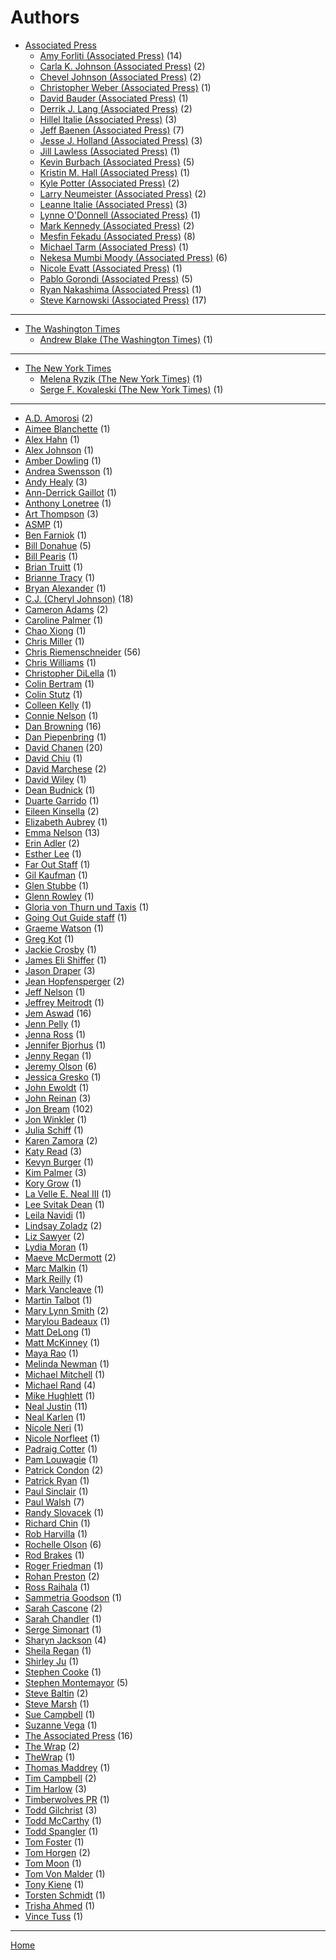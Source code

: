 # Authors

  * [Associated Press](./associated-press/index.md)
     * [Amy Forliti (Associated Press)](./associated-press/amy-forliti/index.md) (14)
     * [Carla K. Johnson (Associated Press)](./associated-press/carla-k-johnson/index.md) (2)
     * [Chevel Johnson (Associated Press)](./associated-press/chevel-johnson/index.md) (2)
     * [Christopher Weber (Associated Press)](./associated-press/christopher-weber/index.md) (1)
     * [David Bauder (Associated Press)](./associated-press/david-bauder/index.md) (1)
     * [Derrik J. Lang (Associated Press)](./associated-press/derrik-j-lang/index.md) (2)
     * [Hillel Italie (Associated Press)](./associated-press/hillel-italie/index.md) (3)
     * [Jeff Baenen (Associated Press)](./associated-press/jeff-baenen/index.md) (7)
     * [Jesse J. Holland (Associated Press)](./associated-press/jesse-j-holland/index.md) (3)
     * [Jill Lawless (Associated Press)](./associated-press/jill-lawless/index.md) (1)
     * [Kevin Burbach (Associated Press)](./associated-press/kevin-burbach/index.md) (5)
     * [Kristin M. Hall (Associated Press)](./associated-press/kristin-m-hall/index.md) (1)
     * [Kyle Potter (Associated Press)](./associated-press/kyle-potter/index.md) (2)
     * [Larry Neumeister (Associated Press)](./associated-press/larry-neumeister/index.md) (2)
     * [Leanne Italie (Associated Press)](./associated-press/leanne-italie/index.md) (3)
     * [Lynne O'Donnell (Associated Press)](./associated-press/lynne-o-donnell/index.md) (1)
     * [Mark Kennedy (Associated Press)](./associated-press/mark-kennedy/index.md) (2)
     * [Mesfin Fekadu (Associated Press)](./associated-press/mesfin-fekadu/index.md) (8)
     * [Michael Tarm (Associated Press)](./associated-press/michael-tarm/index.md) (1)
     * [Nekesa Mumbi Moody (Associated Press)](./associated-press/nekesa-mumbi-moody/index.md) (6)
     * [Nicole Evatt (Associated Press)](./associated-press/nicole-evatt/index.md) (1)
     * [Pablo Gorondi (Associated Press)](./associated-press/pablo-gorondi/index.md) (5)
     * [Ryan Nakashima (Associated Press)](./associated-press/ryan-nakashima/index.md) (1)
     * [Steve Karnowski (Associated Press)](./associated-press/steve-karnowski/index.md) (17)

----

  * [The Washington Times](./the-washington-times/index.md)
     * [Andrew Blake (The Washington Times)](./the-washington-times/andrew-blake/index.md) (1)

----

  * [The New York Times](./the-new-york-times/index.md)
     * [Melena Ryzik (The New York Times)](./the-new-york-times/melena-ryzik/index.md) (1)
     * [Serge F. Kovaleski (The New York Times)](./the-new-york-times/serge-f-kovaleski/index.md) (1)

----

  * [A.D. Amorosi](./a-d-amorosi/index.md) (2)
  * [Aimee Blanchette](./aimee-blanchette/index.md) (1)
  * [Alex Hahn](./alex-hahn/index.md) (1)
  * [Alex Johnson](./alex-johnson/index.md) (1)
  * [Amber Dowling](./amber-dowling/index.md) (1)
  * [Andrea Swensson](./andrea-swensson/index.md) (1)
  * [Andy Healy](./andy-healy/index.md) (3)
  * [Ann-Derrick Gaillot](./ann-derrick-gaillot/index.md) (1)
  * [Anthony Lonetree](./anthony-lonetree/index.md) (1)
  * [Art Thompson](./art-thompson/index.md) (3)
  * [ASMP](./asmp/index.md) (1)
  * [Ben Farniok](./ben-farniok/index.md) (1)
  * [Bill Donahue](./bill-donahue/index.md) (5)
  * [Bill Pearis](./bill-pearis/index.md) (1)
  * [Brian Truitt](./brian-truitt/index.md) (1)
  * [Brianne Tracy](./brianne-tracy/index.md) (1)
  * [Bryan Alexander](./bryan-alexander/index.md) (1)
  * [C.J. (Cheryl Johnson)](./c-j-cheryl-johnson/index.md) (18)
  * [Cameron Adams](./cameron-adams/index.md) (2)
  * [Caroline Palmer](./caroline-palmer/index.md) (1)
  * [Chao Xiong](./chao-xiong/index.md) (1)
  * [Chris Miller](./chris-miller/index.md) (1)
  * [Chris Riemenschneider](./chris-riemenschneider/index.md) (56)
  * [Chris Williams](./chris-williams/index.md) (1)
  * [Christopher DiLella](./christopher-dilella/index.md) (1)
  * [Colin Bertram](./colin-bertram/index.md) (1)
  * [Colin Stutz](./colin-stutz/index.md) (1)
  * [Colleen Kelly](./colleen-kelly/index.md) (1)
  * [Connie Nelson](./connie-nelson/index.md) (1)
  * [Dan Browning](./dan-browning/index.md) (16)
  * [Dan Piepenbring](./dan-piepenbring/index.md) (1)
  * [David Chanen](./david-chanen/index.md) (20)
  * [David Chiu](./david-chiu/index.md) (1)
  * [David Marchese](./david-marchese/index.md) (2)
  * [David Wiley](./david-wiley/index.md) (1)
  * [Dean Budnick](./dean-budnick/index.md) (1)
  * [Duarte Garrido](./duarte-garrido/index.md) (1)
  * [Eileen Kinsella](./eileen-kinsella/index.md) (2)
  * [Elizabeth Aubrey](./elizabeth-aubrey/index.md) (1)
  * [Emma Nelson](./emma-nelson/index.md) (13)
  * [Erin Adler](./erin-adler/index.md) (2)
  * [Esther Lee](./esther-lee/index.md) (1)
  * [Far Out Staff](./far-out-staff/index.md) (1)
  * [Gil Kaufman](./gil-kaufman/index.md) (1)
  * [Glen Stubbe](./glen-stubbe/index.md) (1)
  * [Glenn Rowley](./glenn-rowley/index.md) (1)
  * [Gloria von Thurn und Taxis](./gloria-von-thurn-und-taxis/index.md) (1)
  * [Going Out Guide staff](./going-out-guide-staff/index.md) (1)
  * [Graeme Watson](./graeme-watson/index.md) (1)
  * [Greg Kot](./greg-kot/index.md) (1)
  * [Jackie Crosby](./jackie-crosby/index.md) (1)
  * [James Eli Shiffer](./james-eli-shiffer/index.md) (1)
  * [Jason Draper](./jason-draper/index.md) (3)
  * [Jean Hopfensperger](./jean-hopfensperger/index.md) (2)
  * [Jeff Nelson](./jeff-nelson/index.md) (1)
  * [Jeffrey Meitrodt](./jeffrey-meitrodt/index.md) (1)
  * [Jem Aswad](./jem-aswad/index.md) (16)
  * [Jenn Pelly](./jenn-pelly/index.md) (1)
  * [Jenna Ross](./jenna-ross/index.md) (1)
  * [Jennifer Bjorhus](./jennifer-bjorhus/index.md) (1)
  * [Jenny Regan](./jenny-regan/index.md) (1)
  * [Jeremy Olson](./jeremy-olson/index.md) (6)
  * [Jessica Gresko](./jessica-gresko/index.md) (1)
  * [John Ewoldt](./john-ewoldt/index.md) (1)
  * [John Reinan](./john-reinan/index.md) (3)
  * [Jon Bream](./jon-bream/index.md) (102)
  * [Jon Winkler](./jon-winkler/index.md) (1)
  * [Julia Schiff](./julia-schiff/index.md) (1)
  * [Karen Zamora](./karen-zamora/index.md) (2)
  * [Katy Read](./katy-read/index.md) (3)
  * [Kevyn Burger](./kevyn-burger/index.md) (1)
  * [Kim Palmer](./kim-palmer/index.md) (3)
  * [Kory Grow](./kory-grow/index.md) (1)
  * [La Velle E. Neal III](./la-velle-e-neal-iii/index.md) (1)
  * [Lee Svitak Dean](./lee-svitak-dean/index.md) (1)
  * [Leila Navidi](./leila-navidi/index.md) (1)
  * [Lindsay Zoladz](./lindsay-zoladz/index.md) (2)
  * [Liz Sawyer](./liz-sawyer/index.md) (2)
  * [Lydia Moran](./lydia-moran/index.md) (1)
  * [Maeve McDermott](./maeve-mcdermott/index.md) (2)
  * [Marc Malkin](./marc-malkin/index.md) (1)
  * [Mark Reilly](./mark-reilly/index.md) (1)
  * [Mark Vancleave](./mark-vancleave/index.md) (1)
  * [Martin Talbot](./martin-talbot/index.md) (1)
  * [Mary Lynn Smith](./mary-lynn-smith/index.md) (2)
  * [Marylou Badeaux](./marylou-badeaux/index.md) (1)
  * [Matt DeLong](./matt-delong/index.md) (1)
  * [Matt McKinney](./matt-mckinney/index.md) (1)
  * [Maya Rao](./maya-rao/index.md) (1)
  * [Melinda Newman](./melinda-newman/index.md) (1)
  * [Michael Mitchell](./michael-mitchell/index.md) (1)
  * [Michael Rand](./michael-rand/index.md) (4)
  * [Mike Hughlett](./mike-hughlett/index.md) (1)
  * [Neal Justin](./neal-justin/index.md) (11)
  * [Neal Karlen](./neal-karlen/index.md) (1)
  * [Nicole Neri](./nicole-neri/index.md) (1)
  * [Nicole Norfleet](./nicole-norfleet/index.md) (1)
  * [Padraig Cotter](./padraig-cotter/index.md) (1)
  * [Pam Louwagie](./pam-louwagie/index.md) (1)
  * [Patrick Condon](./patrick-condon/index.md) (2)
  * [Patrick Ryan](./patrick-ryan/index.md) (1)
  * [Paul Sinclair](./paul-sinclair/index.md) (1)
  * [Paul Walsh](./paul-walsh/index.md) (7)
  * [Randy Slovacek](./randy-slovacek/index.md) (1)
  * [Richard Chin](./richard-chin/index.md) (1)
  * [Rob Harvilla](./rob-harvilla/index.md) (1)
  * [Rochelle Olson](./rochelle-olson/index.md) (6)
  * [Rod Brakes](./rod-brakes/index.md) (1)
  * [Roger Friedman](./roger-friedman/index.md) (1)
  * [Rohan Preston](./rohan-preston/index.md) (2)
  * [Ross Raihala](./ross-raihala/index.md) (1)
  * [Sammetria Goodson](./sammetria-goodson/index.md) (1)
  * [Sarah Cascone](./sarah-cascone/index.md) (2)
  * [Sarah Chandler](./sarah-chandler/index.md) (1)
  * [Serge Simonart](./serge-simonart/index.md) (1)
  * [Sharyn Jackson](./sharyn-jackson/index.md) (4)
  * [Sheila Regan](./sheila-regan/index.md) (1)
  * [Shirley Ju](./shirley-ju/index.md) (1)
  * [Stephen Cooke](./stephen-cooke/index.md) (1)
  * [Stephen Montemayor](./stephen-montemayor/index.md) (5)
  * [Steve Baltin](./steve-baltin/index.md) (2)
  * [Steve Marsh](./steve-marsh/index.md) (1)
  * [Sue Campbell](./sue-campbell/index.md) (1)
  * [Suzanne Vega](./suzanne-vega/index.md) (1)
  * [The Associated Press](./the-associated-press/index.md) (16)
  * [The Wrap](./the-wrap/index.md) (2)
  * [TheWrap](./thewrap/index.md) (1)
  * [Thomas Maddrey](./thomas-maddrey/index.md) (1)
  * [Tim Campbell](./tim-campbell/index.md) (2)
  * [Tim Harlow](./tim-harlow/index.md) (3)
  * [Timberwolves PR](./timberwolves-pr/index.md) (1)
  * [Todd Gilchrist](./todd-gilchrist/index.md) (3)
  * [Todd McCarthy](./todd-mccarthy/index.md) (1)
  * [Todd Spangler](./todd-spangler/index.md) (1)
  * [Tom Foster](./tom-foster/index.md) (1)
  * [Tom Horgen](./tom-horgen/index.md) (2)
  * [Tom Moon](./tom-moon/index.md) (1)
  * [Tom Von Malder](./tom-von-malder/index.md) (1)
  * [Tony Kiene](./tony-kiene/index.md) (1)
  * [Torsten Schmidt](./torsten-schmidt/index.md) (1)
  * [Trisha Ahmed](./trisha-ahmed/index.md) (1)
  * [Vince Tuss](./vince-tuss/index.md) (1)

----

[Home](../index.md)
